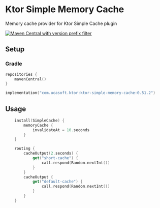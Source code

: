 # Ktor Simple Memory Cache
Memory cache provider for Ktor Simple Cache plugin

[![Maven Central with version prefix filter](https://img.shields.io/maven-central/v/com.ucasoft.ktor/ktor-simple-memory-cache/0.51.2?color=blue)](https://search.maven.org/artifact/com.ucasoft.ktor/ktor-simple-memory-cache/0.51.2/jar)
## Setup
### Gradle
```kotlin
repositories {
    mavenCentral()
}

implementation("com.ucasoft.ktor:ktor-simple-memory-cache:0.51.2")
```
## Usage
```kotlin
    install(SimpleCache) {
        memoryCache {
            invalidateAt = 10.seconds
        }
    }

    routing {
        cacheOutput(2.seconds) {
            get("short-cache") {
                call.respond(Random.nextInt())
            }
        }
        cacheOutput {
            get("default-cache") {
                call.respond(Random.nextInt())
            }
        }
    }
```